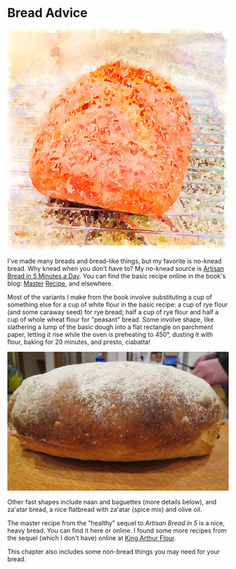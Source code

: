 # Bread Advice

![watercolor rye](../images/ryeno5wc.png)

I've made many breads and bread-like things, but my favorite is no-knead bread.  Why knead when you don't have to?  My no-knead source is [Artisan Bread in 5 Minutes a Day](http://www.artisanbreadinfive.com/).  You can find the basic recipe online in the book's blog: [Master](http://www.artisanbreadinfive.com/2013/10/22/the-new-artisan-bread-in-five-minutes-a-day-is-launched-back-to-basics-updated) [Recipe](http://www.artisanbreadinfive.com/2008/04/27/great-coverage-in-the-week-magazine-but-there-was-one-little-problem), and elsewhere. 

Most of the variants I make from the book involve substituting a cup of something else for a cup of white flour in the basic recipe:  a cup of rye flour (and some caraway seed) for rye bread; half a cup of rye flour and half a cup of whole wheat flour for "peasant" bread.  Some involve shape, like slathering a lump of the basic dough into a flat rectangle on parchment paper, letting it rise while the oven is preheating to 450°, dusting it with flour, baking for 20 minutes, and presto, ciabatta!

![ciabatta](../images/ciabatta.png)

Other fast shapes include naan and baguettes (more details below), and za'atar bread, a nice flatbread with za'atar (spice mix) and olive oil. 

The master recipe from the "healthy" sequel to _Artisan Bread in 5_ is a nice, heavy bread.  You can find it here or online.  I found some more recipes from the sequel (which I don't have) online at [King Arthur Flour](http://www.kingarthurflour.com/blog/2010/02/14/when-trends-collide-no-knead-meet-whole-grain/).

This chapter also includes some non-bread things you may need for your bread.

